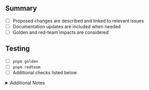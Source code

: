 ## Summary
- [ ] Proposed changes are described and linked to relevant issues
- [ ] Documentation updates are included when needed
- [ ] Golden and red-team impacts are considered

## Testing
- [ ] `pnpm golden`
- [ ] `pnpm redteam`
- [ ] Additional checks listed below

<details>
<summary>Additional Notes</summary>

- [ ] This change has been validated in staging or an equivalent environment
- [ ] Risks, mitigations, and rollout steps are documented

</details>
